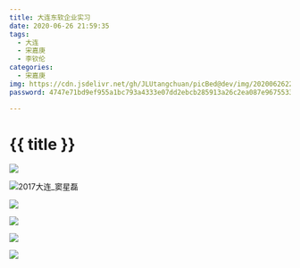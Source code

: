 ```yaml
---
title: 大连东软企业实习
date: 2020-06-26 21:59:35
tags:
  - 大连
  - 宋嘉庚
  - 李钦伦
categories:
  - 宋嘉庚
img: https://cdn.jsdelivr.net/gh/JLUtangchuan/picBed@dev/img/20200626220740.jpg
password: 4747e71bd9ef955a1bc793a4333e07dd2ebcb285913a26c2ea087e9675533741

---
```


# {{ title }}



![](https://cdn.jsdelivr.net/gh/JLUtangchuan/picBed@dev/img/20200626220052.jpg)



![2017大连_窦星磊](https://cdn.jsdelivr.net/gh/JLUtangchuan/picBed@dev/img/20200626220704.jpg)

![](https://cdn.jsdelivr.net/gh/JLUtangchuan/picBed@dev/img/20200626220740.jpg)

![](https://cdn.jsdelivr.net/gh/JLUtangchuan/picBed@dev/img/20200626220506.jpg)



![](https://cdn.jsdelivr.net/gh/JLUtangchuan/picBed@dev/img/20200626220643.jpg)



![](https://cdn.jsdelivr.net/gh/JLUtangchuan/picBed@dev/img/20200626220849.jpg)

